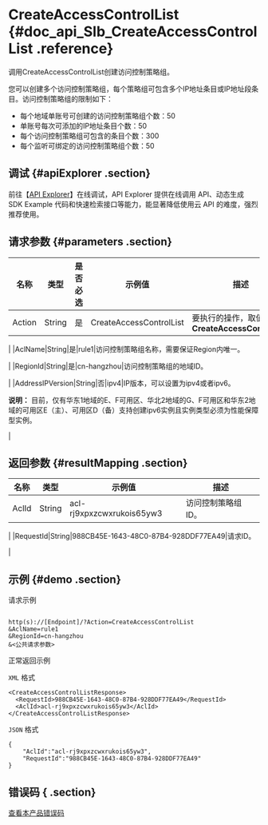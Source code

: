 # CreateAccessControlList {#doc_api_Slb_CreateAccessControlList .reference}

调用CreateAccessControlList创建访问控制策略组。

您可以创建多个访问控制策略组，每个策略组可包含多个IP地址条目或IP地址段条目。访问控制策略组的限制如下：

-   每个地域单账号可创建的访问控制策略组个数：50
-   单账号每次可添加的IP地址条目个数：50
-   每个访问控制策略组可包含的条目个数：300
-   每个监听可绑定的访问控制策略组个数：50

## 调试 {#apiExplorer .section}

前往【[API Explorer](https://api.aliyun.com/#product=Slb&api=CreateAccessControlList)】在线调试，API Explorer 提供在线调用 API、动态生成 SDK Example 代码和快速检索接口等能力，能显著降低使用云 API 的难度，强烈推荐使用。

## 请求参数 {#parameters .section}

|名称|类型|是否必选|示例值|描述|
|--|--|----|---|--|
|Action|String|是|CreateAccessControlList|要执行的操作，取值：**CreateAccessControlList**

 |
|AclName|String|是|rule1|访问控制策略组名称，需要保证Region内唯一。

 |
|RegionId|String|是|cn-hangzhou|访问控制策略组的地域ID。

 |
|AddressIPVersion|String|否|ipv4|IP版本，可以设置为ipv4或者ipv6。

 **说明：** 目前，仅有华东1地域的E、F可用区、华北2地域的G、F可用区和华东2地域的可用区E（主）、可用区D（备）支持创建ipv6实例且实例类型必须为性能保障型实例。

 |

## 返回参数 {#resultMapping .section}

|名称|类型|示例值|描述|
|--|--|---|--|
|AclId|String|acl-rj9xpxzcwxrukois65yw3|访问控制策略组ID。

 |
|RequestId|String|988CB45E-1643-48C0-87B4-928DDF77EA49|请求ID。

 |

## 示例 {#demo .section}

请求示例

``` {#request_demo}

http(s)://[Endpoint]/?Action=CreateAccessControlList
&AclName=rule1
&RegionId=cn-hangzhou
&<公共请求参数>

```

正常返回示例

`XML` 格式

``` {#xml_return_success_demo}
<CreateAccessControlListResponse>
  <RequestId>988CB45E-1643-48C0-87B4-928DDF77EA49</RequestId>
  <AclId>acl-rj9xpxzcwxrukois65yw3</AclId>
</CreateAccessControlListResponse>

```

`JSON` 格式

``` {#json_return_success_demo}
{
	"AclId":"acl-rj9xpxzcwxrukois65yw3",
	"RequestId":"988CB45E-1643-48C0-87B4-928DDF77EA49"
}
```

## 错误码 { .section}

[查看本产品错误码](https://error-center.aliyun.com/status/product/Slb)

